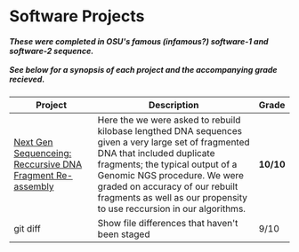 <h1> Software Projects </h1>
<h5> These were completed in OSU's famous (infamous?) software-1 and software-2 sequence.<br> <br>See below for a synopsis of each project and the accompanying grade recieved.
 </h5>

| Project | Description | Grade |
| --- | --- | --- |
| [Next Gen Sequenceing: Reccursive DNA Fragment Re-assembly](https://github.com/SB-27182/software-projects_OSU/tree/master/Software-1/S1P9-NGS_DNA_ReccursiveFragmentReassembly) | Here the we were asked to rebuild kilobase lengthed DNA sequences given a very large set of fragmented DNA that included duplicate fragments; the typical output of a Genomic NGS procedure. We were graded on accuracy of our rebuilt fragments as well as our propensity to use reccursion in our algorithms. | **10/10**
| git diff | Show file differences that haven't been staged | 9/10
